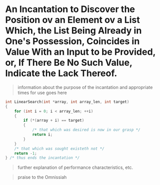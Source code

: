 # An Incantation to Discover the Position ov an Element ov a List Which, the List Being Already in One's Possession, Coincides in Value With an Input to be Provided, or, If There Be No Such Value, Indicate the Lack Thereof.

>information about the purpose of the incantation and appropriate times for use goes here

```C
int LinearSearch(int *array, int array_len, int target)
{
    for (int i = 0; i < array_len; ++i)
    {
        if (*(array + i) == target)
        {
            /* that which was desired is now in our grasp */
            return i;
        }
    }
    /* that which was sought existeth not */
    return -1;
} /* thus ends the incantation */
```

>further explanation of performance characteristics, etc.

>praise to the Omnissiah
